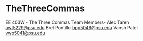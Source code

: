 # TheThreeCommas
EE 403W - The Three Commas
Team Members-
Alec Taren  awt5229@psu.edu
Bret Pontillo bpp5046@psu.edu
Vansh Patel  vwp5041@psu.edu
